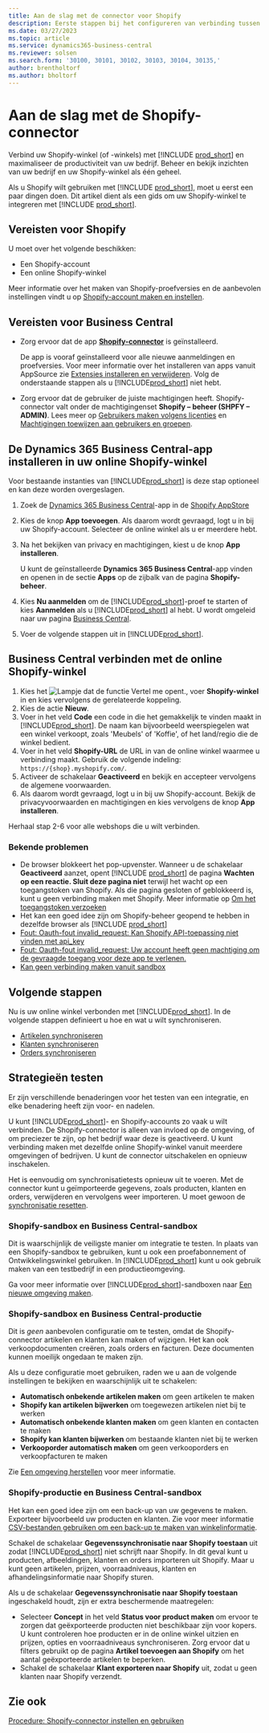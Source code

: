 ```yaml
---
title: Aan de slag met de connector voor Shopify
description: Eerste stappen bij het configureren van verbinding tussen Business Central en Shopify
ms.date: 03/27/2023
ms.topic: article
ms.service: dynamics365-business-central
ms.reviewer: solsen
ms.search.form: '30100, 30101, 30102, 30103, 30104, 30135,'
author: brentholtorf
ms.author: bholtorf
---
```


# Aan de slag met de Shopify-connector

Verbind uw Shopify-winkel (of -winkels) met [!INCLUDE [prod_short](../includes/prod_short.md)] en maximaliseer de productiviteit van uw bedrijf. Beheer en bekijk inzichten van uw bedrijf en uw Shopify-winkel als één geheel.

Als u Shopify wilt gebruiken met [!INCLUDE [prod_short](../includes/prod_short.md)], moet u eerst een paar dingen doen. Dit artikel dient als een gids om uw Shopify-winkel te integreren met [!INCLUDE [prod_short](../includes/prod_short.md)].

## Vereisten voor Shopify

U moet over het volgende beschikken:

- Een Shopify-account
- Een online Shopify-winkel

Meer informatie over het maken van Shopify-proefversies en de aanbevolen instellingen vindt u op [Shopify-account maken en instellen](shopify-account.md).

## Vereisten voor Business Central

- Zorg ervoor dat de app **[Shopify-connector](https://go.microsoft.com/fwlink/?linkid=2196238)** is geïnstalleerd.

  De app is vooraf geïnstalleerd voor alle nieuwe aanmeldingen en proefversies. Voor meer informatie over het installeren van apps vanuit AppSource zie [Extensies installeren en verwijderen](../ui-extensions-install-uninstall.md#install). Volg de onderstaande stappen als u [!INCLUDE[prod_short](../includes/prod_short.md)] niet hebt.

- Zorg ervoor dat de gebruiker de juiste machtigingen heeft. Shopify-connector valt onder de machtigingenset **Shopify – beheer (SHPFY – ADMIN)**. Lees meer op [Gebruikers maken volgens licenties](../ui-how-users-permissions.md) en [Machtigingen toewijzen aan gebruikers en groepen](../ui-define-granular-permissions.md).

## De Dynamics 365 Business Central-app installeren in uw online Shopify-winkel

Voor bestaande instanties van [!INCLUDE[prod_short](../includes/prod_short.md)] is deze stap optioneel en kan deze worden overgeslagen.

1. Zoek de [Dynamics 365 Business Central](https://apps.shopify.com/dynamics-365-business-central)-app in de [Shopify AppStore](https://apps.shopify.com/)
2. Kies de knop **App toevoegen**. Als daarom wordt gevraagd, logt u in bij uw Shopify-account. Selecteer de online winkel als u er meerdere hebt.
3. Na het bekijken van privacy en machtigingen, kiest u de knop **App installeren**.

   U kunt de geïnstalleerde **Dynamics 365 Business Central**-app vinden en openen in de sectie **Apps** op de zijbalk van de pagina **Shopify-beheer**.
4. Kies **Nu aanmelden** om de [!INCLUDE[prod_short](../includes/prod_short.md)]-proef te starten of kies **Aanmelden** als u [!INCLUDE[prod_short](../includes/prod_short.md)] al hebt. U wordt omgeleid naar uw pagina [Business Central](https://businesscentral.dynamics.com).
5. Voer de volgende stappen uit in [!INCLUDE[prod_short](../includes/prod_short.md)].

## Business Central verbinden met de online Shopify-winkel

1. Kies het ![Lampje dat de functie Vertel me opent.](../media/ui-search/search_small.png "Vertel me wat u wilt doen"), voer **Shopify-winkel** in en kies vervolgens de gerelateerde koppeling.
2. Kies de actie **Nieuw**.  
3. Voer in het veld **Code** een code in die het gemakkelijk te vinden maakt in [!INCLUDE[prod_short](../includes/prod_short.md)]. De naam kan bijvoorbeeld weerspiegelen wat een winkel verkoopt, zoals 'Meubels' of 'Koffie', of het land/regio die de winkel bedient.
4. Voer in het veld **Shopify-URL** de URL in van de online winkel waarmee u verbinding maakt. Gebruik de volgende indeling: `https://{shop}.myshopify.com/`.
5. Activeer de schakelaar **Geactiveerd** en bekijk en accepteer vervolgens de algemene voorwaarden.
6. Als daarom wordt gevraagd, logt u in bij uw Shopify-account. Bekijk de privacyvoorwaarden en machtigingen en kies vervolgens de knop **App installeren**.

Herhaal stap 2-6 voor alle webshops die u wilt verbinden.

### Bekende problemen

- De browser blokkeert het pop-upvenster. Wanneer u de schakelaar **Geactiveerd** aanzet, opent [!INCLUDE [prod_short](../includes/prod_short.md)] de pagina **Wachten op een reactie. Sluit deze pagina niet** terwijl het wacht op een toegangstoken van Shopify. Als die pagina gesloten of geblokkeerd is, kunt u geen verbinding maken met Shopify. Meer informatie op [Om het toegangstoken verzoeken](troubleshoot.md#request-the-access-token)
- Het kan een goed idee zijn om Shopify-beheer geopend te hebben in dezelfde browser als [!INCLUDE [prod_short](../includes/prod_short.md)]
- [Fout: Oauth-fout invalid_request: Kan Shopify API-toepassing niet vinden met api_key](troubleshoot.md#error-oauth-error-invalid_request-could-not-find-shopify-api-application-with-api_key)
- [Fout: Oauth-fout invalid_request: Uw account heeft geen machtiging om de gevraagde toegang voor deze app te verlenen.](troubleshoot.md#error-oauth-error-invalid_request-your-account-does-not-have-permission-to-grant-the-requested-access-for-this-app)
- [Kan geen verbinding maken vanuit sandbox](troubleshoot.md#verify-and-enable-permissions-to-make-http-requests-in-a-non-production-environment)

## Volgende stappen

Nu is uw online winkel verbonden met [!INCLUDE[prod_short](../includes/prod_short.md)]. In de volgende stappen definieert u hoe en wat u wilt synchroniseren.

- [Artikelen synchroniseren](synchronize-items.md)
- [Klanten synchroniseren](synchronize-customers.md)
- [Orders synchroniseren](synchronize-orders.md)

## Strategieën testen

Er zijn verschillende benaderingen voor het testen van een integratie, en elke benadering heeft zijn voor- en nadelen.

U kunt [!INCLUDE[prod_short](../includes/prod_short.md)]- en Shopify-accounts zo vaak u wilt verbinden. De Shopify-connector is alleen van invloed op de omgeving, of om preciezer te zijn, op het bedrijf waar deze is geactiveerd. U kunt verbinding maken met dezelfde online Shopify-winkel vanuit meerdere omgevingen of bedrijven. U kunt de connector uitschakelen en opnieuw inschakelen.

Het is eenvoudig om synchronisatietests opnieuw uit te voeren. Met de connector kunt u geïmporteerde gegevens, zoals producten, klanten en orders, verwijderen en vervolgens weer importeren. U moet gewoon de [synchronisatie resetten](troubleshoot.md#reset-sync).

### Shopify-sandbox en Business Central-sandbox

Dit is waarschijnlijk de veiligste manier om integratie te testen. In plaats van een Shopify-sandbox te gebruiken, kunt u ook een proefabonnement of Ontwikkelingswinkel gebruiken. In [!INCLUDE[prod_short](../includes/prod_short.md)] kunt u ook gebruik maken van een testbedrijf in een productieomgeving.

Ga voor meer informatie over [!INCLUDE[prod_short](../includes/prod_short.md)]-sandboxen naar [Een nieuwe omgeving maken](/dynamics365/business-central/dev-itpro/administration/tenant-admin-center-environments#create-a-new-environment).

### Shopify-sandbox en Business Central-productie

Dit is *geen* aanbevolen configuratie om te testen, omdat de Shopify-connector artikelen en klanten kan maken of wijzigen. Het kan ook verkoopdocumenten creëren, zoals orders en facturen. Deze documenten kunnen moeilijk ongedaan te maken zijn.
 
Als u deze configuratie moet gebruiken, raden we u aan de volgende instellingen te bekijken en waarschijnlijk uit te schakelen:

* **Automatisch onbekende artikelen maken** om geen artikelen te maken
* **Shopify kan artikelen bijwerken** om toegewezen artikelen niet bij te werken
* **Automatisch onbekende klanten maken** om geen klanten en contacten te maken
* **Shopify kan klanten bijwerken** om bestaande klanten niet bij te werken
* **Verkooporder automatisch maken** om geen verkooporders en verkoopfacturen te maken

Zie [Een omgeving herstellen](/dynamics365/business-central/dev-itpro/administration/tenant-admin-center-backup-restore) voor meer informatie.

### Shopify-productie en Business Central-sandbox

Het kan een goed idee zijn om een ​​back-up van uw gegevens te maken. Exporteer bijvoorbeeld uw producten en klanten. Zie voor meer informatie [CSV-bestanden gebruiken om een ​​back-up te maken van winkelinformatie](https://help.shopify.com/en/manual/shopify-admin/duplicate-store#using-csv-files-to-back-up-store-information).

Schakel de schakelaar **Gegevenssynchronisatie naar Shopify toestaan** uit zodat [!INCLUDE[prod_short](../includes/prod_short.md)] niet schrijft naar Shopify. In dit geval kunt u producten, afbeeldingen, klanten en orders importeren uit Shopify. Maar u kunt geen artikelen, prijzen, voorraadniveaus, klanten en afhandelingsinformatie naar Shopify sturen.

Als u de schakelaar **Gegevenssynchronisatie naar Shopify toestaan** ingeschakeld houdt, zijn er extra beschermende maatregelen:

*   Selecteer **Concept** in het veld **Status voor product maken** om ervoor te zorgen dat geëxporteerde producten niet beschikbaar zijn voor kopers. U kunt controleren hoe producten er in de online winkel uitzien en prijzen, opties en voorraadniveaus synchroniseren. Zorg ervoor dat u filters gebruikt op de pagina **Artikel toevoegen aan Shopify** om het aantal geëxporteerde artikelen te beperken.
* Schakel de schakelaar **Klant exporteren naar Shopify** uit, zodat u geen klanten naar Shopify verzendt.

## Zie ook

[Procedure: Shopify-connector instellen en gebruiken](walkthrough-setting-up-and-using-shopify.md)  

